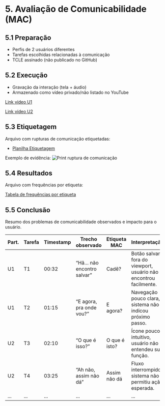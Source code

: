 # 5. Avaliação de Comunicabilidade (MAC)

## 5.1 Preparação
- Perfis de 2 usuários diferentes
- Tarefas escolhidas relacionadas à comunicação
- TCLE assinado (não publicado no GitHub)

## 5.2 Execução
- Gravação da interação (tela + áudio)
- Armazenado como vídeo privado/não listado no YouTube

[Link vídeo U1](https://youtu.be/VKRwjndxzDY?si=__2hUHLLjhuPqPnE)  

[Link vídeo U2](https://youtu.be/MoXORlaJpKA?si=6UfzD4IfHmk41NC7)

## 5.3 Etiquetagem
Arquivo com rupturas de comunicação etiquetadas:  
- [Planilha Etiquetagem](https://www.notion.so/27be5c8c17aa809da1c6c1af86c9b7d0?v=27be5c8c17aa80a6a32a000c6c9aa215&source=copy_link)

Exemplo de evidência:
![Print ruptura de comunicação](https://1drv.ms/i/c/49f985be54f976a2/EWpbXUNqw2JPseLB549RJSEBouwbyPI7xeXv67NI7cBGZg?e=k3fjwB)

## 5.4 Resultados
Arquivo com frequências por etiqueta:

[Tabela de frequências por etiqueta](https://www.notion.so/27ae5c8c17aa80d59861fe4753a7601a?v=27ae5c8c17aa80449c09000c47210771&source=copy_link)


## 5.5 Conclusão
Resumo dos problemas de comunicabilidade observados e impacto para o usuário.

| Part. | Tarefa | Timestamp | Trecho observado | Etiqueta MAC | Interpretação |
|-------|--------|-----------|------------------|--------------|---------------|
| U1    | T1     | 00:32     | “Hã… não encontro salvar” | Cadê? | Botão salvar fora do viewport, usuário não encontrou facilmente. |
| U1    | T2     | 01:15     | “E agora, pra onde vou?” | E agora? | Navegação pouco clara, sistema não indicou próximo passo. |
| U2    | T3     | 02:10     | “O que é isso?” | O que é isto? | Ícone pouco intuitivo, usuário não entendeu sua função. |
| U2    | T4     | 03:25     | “Ah não, assim não dá” | Assim não dá | Fluxo interrompido, sistema não permitiu ação esperada. |
| ...   | ...    | ...       | ...              | ...          | ...           |




